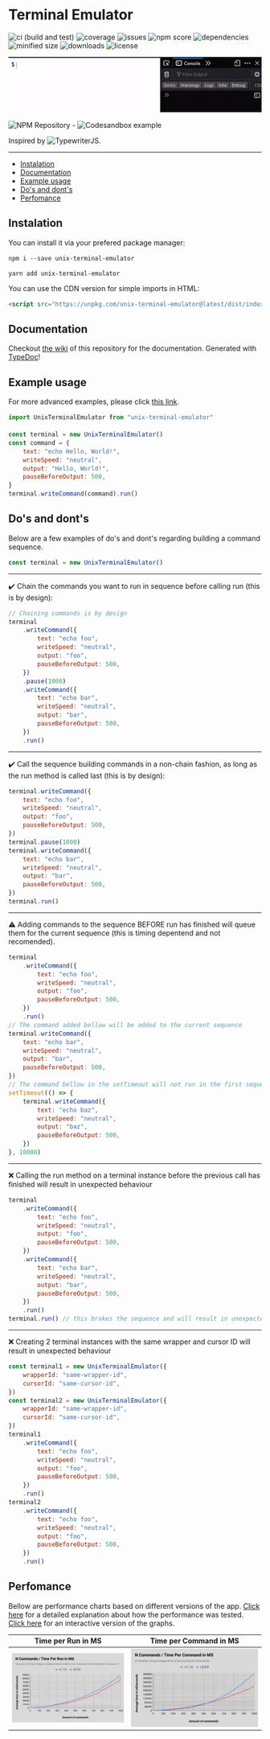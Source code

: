 # Terminal Emulator

![ci (build and test)](https://img.shields.io/github/workflow/status/LucEnden/unix-terminal-emulator/CI?label=CI%20%28build%20and%20test%29&style=flat-square)
![coverage](https://img.shields.io/codecov/c/github/LucEnden/unix-terminal-emulator?style=flat-square&token=QHWVZR2MQ5)
![issues](https://img.shields.io/github/issues/LucEnden/unix-terminal-emulator?style=flat-square)
![npm score](https://img.shields.io/npms-io/final-score/unix-terminal-emulator?label=npm%20score&style=flat-square)
![dependencies](https://img.shields.io/librariesio/release/npm/unix-terminal-emulator?style=flat-square)
![minified size](https://img.shields.io/bundlephobia/min/unix-terminal-emulator?label=minified%20size&style=flat-square)
![downloads](https://img.shields.io/npm/dw/unix-terminal-emulator?style=flat-square)
![license](https://img.shields.io/github/license/LucEnden/unix-terminal-emulator?style=flat-square)

![Preview](preview.gif)

![NPM Repository](https://www.npmjs.com/package/unix-terminal-emulator) -
![Codesandbox example](https://codesandbox.io/s/unix-terminal-emulator-example-5n9ylu?file=index.html)

Inspired by ![TypewriterJS](https://www.npmjs.com/package/typewriter-effect).

---

- [Instalation](#instalation)
- [Documentation](#documentation)
- [Example usage](#example-usage)
- [Do's and dont's](#dos-and-donts)
- [Perfomance](#perfomance)

## Instalation

You can install it via your prefered package manager:

```shell
npm i --save unix-terminal-emulator
```

```shell
yarn add unix-terminal-emulator
```

You can use the CDN version for simple imports in HTML:

```html
<script src="https://unpkg.com/unix-terminal-emulator@latest/dist/index.js"></script>
```

## Documentation

Checkout [the wiki](https://github.com/LucEnden/unix-terminal-emulator/wiki) of this repository for the documentation.
Generated with [TypeDoc](https://typedoc.org/)!

## Example usage

For more advanced examples, please click [this link](https://codesandbox.io/s/unix-terminal-emulator-example-5n9ylu?file=index.html).

```javascript
import UnixTerminalEmulator from "unix-terminal-emulator"

const terminal = new UnixTerminalEmulator()
const command = {
	text: "echo Hello, World!",
	writeSpeed: "neutral",
	output: "Hello, World!",
	pauseBeforeOutput: 500,
}
terminal.writeCommand(command).run()
```

## Do's and dont's

Below are a few examples of do's and dont's regarding building a command sequence.

```javascript
const terminal = new UnixTerminalEmulator()
```

---

:heavy_check_mark: Chain the commands you want to run in sequence before calling run (this is by design):

```javascript
// Chaining commands is by design
terminal
	.writeCommand({
		text: "echo foo",
		writeSpeed: "neutral",
		output: "foo",
		pauseBeforeOutput: 500,
	})
	.pause(1000)
	.writeCommand({
		text: "echo bar",
		writeSpeed: "neutral",
		output: "bar",
		pauseBeforeOutput: 500,
	})
	.run()
```

---

:heavy_check_mark: Call the sequence building commands in a non-chain fashion, as long as the run method is called last (this is by design):

```javascript
terminal.writeCommand({
	text: "echo foo",
	writeSpeed: "neutral",
	output: "foo",
	pauseBeforeOutput: 500,
})
terminal.pause(1000)
terminal.writeCommand({
	text: "echo bar",
	writeSpeed: "neutral",
	output: "bar",
	pauseBeforeOutput: 500,
})
terminal.run()
```

---

:warning: Adding commands to the sequence BEFORE run has finished will queue them for the current sequence (this is timing depentend and not recomended).

```javascript
terminal
	.writeCommand({
		text: "echo foo",
		writeSpeed: "neutral",
		output: "foo",
		pauseBeforeOutput: 500,
	})
	.run()
// The command added bellow will be added to the current sequence
terminal.writeCommand({
	text: "echo bar",
	writeSpeed: "neutral",
	output: "bar",
	pauseBeforeOutput: 500,
})
// The command bellow in the setTimeout will not run in the first sequence, a new call to the run method is required in order to run it
setTimeout(() => {
	terminal.writeCommand({
		text: "echo baz",
		writeSpeed: "neutral",
		output: "baz",
		pauseBeforeOutput: 500,
	})
}, 10000)
```

---

:x: Calling the run method on a terminal instance before the previous call has finished will result in unexpected behaviour

```javascript
terminal
	.writeCommand({
		text: "echo foo",
		writeSpeed: "neutral",
		output: "foo",
		pauseBeforeOutput: 500,
	})
	.writeCommand({
		text: "echo bar",
		writeSpeed: "neutral",
		output: "bar",
		pauseBeforeOutput: 500,
	})
	.run()
terminal.run() // this brakes the sequence and will result in unexpected behaviour
```

---

:x: Creating 2 terminal instances with the same wrapper and cursor ID will result in unexpected behaviour

```javascript
const terminal1 = new UnixTerminalEmulator({
	wrapperId: "same-wrapper-id",
	cursorId: "same-cursor-id",
})
const terminal2 = new UnixTerminalEmulator({
	wrapperId: "same-wrapper-id",
	cursorId: "same-cursor-id",
})
terminal1
	.writeCommand({
		text: "echo foo",
		writeSpeed: "neutral",
		output: "foo",
		pauseBeforeOutput: 500,
	})
	.run()
terminal2
	.writeCommand({
		text: "echo foo",
		writeSpeed: "neutral",
		output: "foo",
		pauseBeforeOutput: 500,
	})
	.run()
```

## Perfomance

Bellow are performance charts based on different versions of the app. [Click here](tests/performance/performance_testing.md) for a detailed explanation about how the performance was tested. [Click here](https://docs.google.com/spreadsheets/d/e/2PACX-1vSAKSUTB6fm6-PQNgSEpBtxe9h_v1m2JiYnl--0hHiyvHMK8Yrdz16e5Y8X9kPmBm0HvIJPgchSufp4/pubhtml) for an interactive version of the graphs.

| Time per Run in MS                                                                    | Time per Command in MS                                                                    |
| ------------------------------------------------------------------------------------- | ----------------------------------------------------------------------------------------- |
| ![Time per run in MS graph of all versions](tests/performance/time_per_run_in_ms.svg) | ![Time per command in MS graph of all versions](tests/performance/time_per_command_in_ms.svg) |
